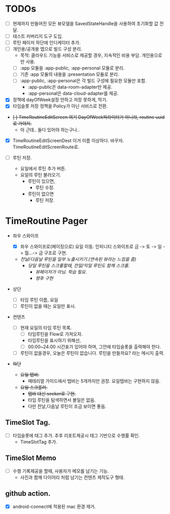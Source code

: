 # TODOs
- [ ] 현재까지 만들어진 모든 뷰모델을 SavedStateHandle을 사용하여 초기화할 값 전달.
- [ ] 테스트 커버리지 도구 도입.
- [ ] 루틴 페이저 하단에 인디케이터 추가.
- [ ] 개인용/공개용 앱으로 빌드 구성 분리.
  - 목적: 클라우드 기능을 서비스로 제공할 경우, 지속적인 비용 부담. 개인용으로만 사용.
  - [ ] :app 모듈을 :app-public, :app-personal 모듈로 분리.
  - [ ] 기존 :app 모듈의 내용을 :presentation 모듈로 분리.
  - [ ] :app-public, :app-personal은 각 빌드 구성에 필요한 모듈만 포함.
    - :app-public은 data-room-adapter만 제공.
    - :app-personal은 data-cloud-adapter를 제공.

- [x] 정책에 dayOfWeek설정 안하고 저장 못하게, 막기.
- [x] 타임슬롯 저장 정책을 Policy가 아닌 서비스로 전환.
- ~~[ ] TimeRoutineEditScreen 여기 DayOfWeek파라미터가 아니라, routine uuid로 가야지.~~
  - 아 근데.. 둘다 있어야 하는구나..
- [x] TimeRoutineEditScreenDest 이거 이름 이상하다. 바꾸자. TimeRoutineEditScreenRoute로.

- [ ] 루틴 저장.
  - 요일에서 루틴 추가 버튼.
  - 요일의 루틴 불러오기.
    - 루틴이 있으면, 
      - 루틴 수정.
    - 루틴이 없으면 
      - 루틴 저장.

# TimeRoutine Pager

- 좌우 스와이프
  - [x] 좌우 스와이프로(페이징으로) 요일 이동. 인피니티 스와이프로 금 -> 토 -> 일 -> 월...-> 금 구조로 구현.
  - *전날/다음날 루틴을 일부 노출시키기.(연속된 뷰라는 느낌을 줌)*
    - *당일 루틴을 스크롤할때, 전일/익일 루틴도 함께 스크롤.*
      - *뷰페이저가 아님. 학습 필요.*
      - *향후 구현*

- 상단
  - [ ] 타임 루틴 이름, 요일
  - [ ] 루틴이 없을 때는 요일만 표시.

- 컨텐츠
  - [ ] 현재 요일의 타임 루틴 목록.
    - [ ] 타임루틴을 Flow로 가져오자.
    - 타임루틴을 표시하기 위해선,
    - [ ] 00:00~24:00 시간표가 있어야 하며, 그안에 타임슬롯을 출력해야 한다.
  - [ ] 루틴이 없을경우, 오늘은 루틴이 없습니다. 루틴을 만들까요? 라는 메시지 출력.

- ~~하단~~
  - ~~요일 탭바.~~
    - 매테리얼 가이드에서 탭바는 5개까지만 권장. 요일탭바는 구현하지 않음.
  - ~~요일 스크롤러.~~
    - ~~탭바 대신 seeker로 구현.~~
    - 타임 루틴을 탐색하면서 볼일은 없음.
    - 다만 전날,다음날 루틴이 조금 보이면 좋음.


## TimeSlot Tag.
- [ ] 타임슬롯에 태그 추가. 추후 리포트제공시 태그 기반으로 수행률 확인.
  - TimeSlotTag 추가.

## TimeSlot Memo
- [ ] 수행 기록제공을 할때, 사용자가 메모를 남기는 기능. 
  - 사진과 함께 다이어리 처럼 남기는 컨텐츠 제작도구 형태.

## github action.
- [x] android-connect에 적용된 mac 환경 제거.